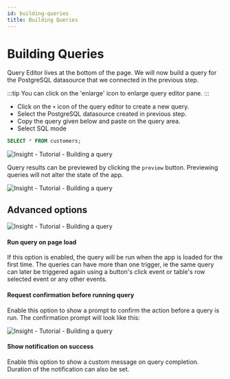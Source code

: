 ```yaml
---
id: building-queries
title: Building Queries
---
```


# Building Queries

Query Editor lives at the bottom of the page. We will now build a query for the PostgreSQL datasource that we connected in the previous step.

:::tip 
You can click on the 'enlarge' icon to enlarge query editor pane. 
:::

- Click on the `+` icon of the query editor to create a new query.
- Select the PostgreSQL datasource created in previous step.
- Copy the query given below and paste on the query area.
- Select SQL mode

```sql
SELECT * FROM customers;
```

<div style={{textAlign: 'center'}}>

![Insight - Tutorial - Building a query](/img/tutorial/building-queries/query.png)

</div>

Query results can be previewed by clicking the `preview` button. Previewing queries will not alter the state of the app.

<div style={{textAlign: 'center'}}>

![Insight - Tutorial - Building a query](/img/tutorial/building-queries/preview.png)

</div>


## Advanced options

<div style={{textAlign: 'center'}}>

![Insight - Tutorial - Building a query](/img/tutorial/building-queries/advanced-options.gif)

</div>

#### Run query on page load 
If this option is enabled, the query will be run when the app is loaded for the first time. The queries can have more than one trigger, ie the same query can later be triggered again using a button's click event or table's row selected event or any other events.

#### Request confirmation before running query
Enable this option to show a prompt to confirm the action before a query is run. The confirmation prompt will look like this:

<div style={{textAlign: 'center'}}>

![Insight - Tutorial - Building a query](/img/tutorial/building-queries/confirm.png)

</div>

#### Show notification on success
Enable this option to show a custom message on query completion. Duration of the notification can also be set.
